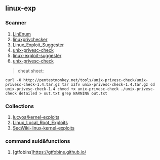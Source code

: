## linux-exp

### Scanner
1. [LinEnum](https://github.com/rebootuser/LinEnum)
2. [linuxprivchecker](http://www.securitysift.com/download/linuxprivchecker.py)
3. [Linux_Exploit_Suggester](https://github.com/InteliSecureLabs/Linux_Exploit_Suggester)
4. [unix-privesc-check](http://pentestmonkey.net/tools/audit/unix-privesc-check)
5. [linux-exploit-suggester](https://github.com/mzet-/linux-exploit-suggester)
6. [unix-privesc-check](https://github.com/pentestmonkey/unix-privesc-check)
> cheat sheet:
```
curl -O http://pentestmonkey.net/tools/unix-privesc-check/unix-privesc-check-1.4.tar.gz tar xzfv unix-privesc-check-1.4.tar.gz cd unix-privesc-check-1.4 chmod +x unix-privesc-check ./unix-privesc-check detailed > out.txt grep WARNING out.txt
```
### Collections
1. [lucyoa/kernel-exploits](https://github.com/lucyoa/kernel-exploits)
2. [Linux_Local_Root_Exploits](http://exploit.linuxnote.org/)
3. [SecWiki-linux-kernel-exploits](https://github.com/SecWiki/linux-kernel-exploits)

### command suid&functions
1. [gtfobins]https://gtfobins.github.io/
